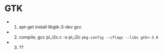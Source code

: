 GTK
===

-	1) apt-get install libgtk-3-dev gcc
-	2) compile; gcc pi_i2c.c -o pi_i2c `pkg-config --cflags --libs gtk+-3.0`
-	3) ??
